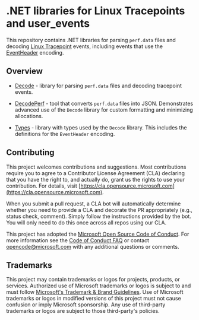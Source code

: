 # .NET libraries for Linux Tracepoints and user_events

This repository contains .NET libraries for parsing `perf.data` files and decoding
[Linux Tracepoint](https://www.kernel.org/doc/html/latest/trace/tracepoints.html)
events, including events that use the [EventHeader](Types/README.md#eventheader) encoding.

## Overview

- [Decode](Decode) - library for parsing `perf.data` files and decoding tracepoint
  events.

- [DecodePerf](DecodePerf) - tool that converts `perf.data` files into JSON. Demonstrates
  advanced use of the `Decode` library for custom formatting and minimizing allocations.

- [Types](Types) - library with types used by the `Decode` library. This includes the
  definitions for the `EventHeader` encoding.

## Contributing

This project welcomes contributions and suggestions.  Most contributions require you to agree to a
Contributor License Agreement (CLA) declaring that you have the right to, and actually do, grant us
the rights to use your contribution. For details, visit [https://cla.opensource.microsoft.com](https://cla.opensource.microsoft.com).

When you submit a pull request, a CLA bot will automatically determine whether you need to provide
a CLA and decorate the PR appropriately (e.g., status check, comment). Simply follow the instructions
provided by the bot. You will only need to do this once across all repos using our CLA.

This project has adopted the [Microsoft Open Source Code of Conduct](https://opensource.microsoft.com/codeofconduct/).
For more information see the [Code of Conduct FAQ](https://opensource.microsoft.com/codeofconduct/faq/) or
contact [opencode@microsoft.com](mailto:opencode@microsoft.com) with any additional questions or comments.

## Trademarks

This project may contain trademarks or logos for projects, products, or services. Authorized use of Microsoft
trademarks or logos is subject to and must follow
[Microsoft's Trademark & Brand Guidelines](https://www.microsoft.com/legal/intellectualproperty/trademarks/usage/general).
Use of Microsoft trademarks or logos in modified versions of this project must not cause confusion or imply Microsoft sponsorship.
Any use of third-party trademarks or logos are subject to those third-party's policies.